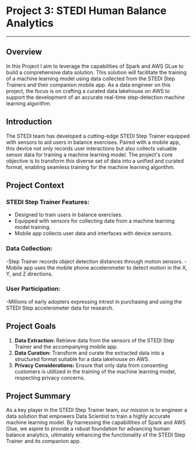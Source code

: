 # Project 3: STEDI Human Balance Analytics 
--------------

## Overview
In this Project I aim to leverage the capabilities of Spark and AWS GLue to build a comprehensive data solution. This solution will facilitate the training of a machine learning model using data collected from the STEDI Step Trainers and their companion mobile app. As a data engineer on this project, the focus is on crafting a curated data lakehouse on AWS to support the development of an accurate real-time step-detection machine learning algorithm. 

## Introduction
The STEDI team has developed a cutting-edge STEDI Step Trainer equipped with sensors to aid users in balance exercises. Paired with a mobile app, this device not only records user interactions but also collects valuable sensor data for training a machine learning model. The project's core objective is to transform this diverse set of data into a unified and curated format, enabling seamless training for the machine learning algorithm.

## Project Context

### STEDI Step Trainer Features:
- Designed to train users in balance exercises.
- Equipped with sensors for collecting date from a machine learning model training.
- Mobile app collects user data and interfaces with device sensors.

### Data Collection:
-Step Trainer records object detection distances through motion sensors.
-Mobile app uses the mobile phone accelerometer to detect motion in the X, Y, and Z directions.

### User Participation:
-Millions of early adopters expressing intrest in purchasing and using the STEDI Step accelerometer data for research.

## Project Goals
1. **Data Extraction:** Retrieve data from the sensors of the STEDI Step Trainer and the accompanying mobile app.
2. **Data Curation:** Transform and curate the extracted data into a structured format suitable for a data lakehouse on AWS.
3. **Privacy Considerations:** Ensure that only data from consenting customers is utillized in the training of the machine learning model, respecting privacy concerns.

## Project Summary

As a key player in the STEDI Step Trainer team, our mission is to engineer a data solution that empowers Data Scientist to train a highly accurate machine learning model. By harnessing the capabillities of Spark and AWS Glue, we aspire to provide a robust foundation for advancing human balance analytics, ultimately enhancing the functionality of the STEDI Step Trainer and its companion app.
